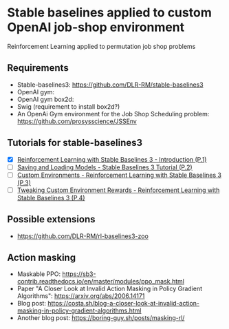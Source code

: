 # Stable baselines applied to custom OpenAI job-shop environment

Reinforcement Learning applied to permutation job shop problems


## Requirements

- Stable-baselines3: https://github.com/DLR-RM/stable-baselines3
- OpenAI gym: 
- OpenAI gym box2d:
- Swig (requirement to install box2d?)
- An OpenAi Gym environment for the Job Shop Scheduling problem: https://github.com/prosysscience/JSSEnv 



## Tutorials for stable-baselines3

- [x] [Reinforcement Learning with Stable Baselines 3 - Introduction (P.1)](https://youtu.be/XbWhJdQgi7E)
- [ ] [Saving and Loading Models - Stable Baselines 3 Tutorial (P.2)](https://youtu.be/dLP-2Y6yu70)
- [ ] [Custom Environments - Reinforcement Learning with Stable Baselines 3 (P.3)](https://youtu.be/uKnjGn8fF70)
- [ ] [Tweaking Custom Environment Rewards - Reinforcement Learning with Stable Baselines 3 (P.4)](https://youtu.be/yvwxbkKX9dc)

## Possible extensions

- https://github.com/DLR-RM/rl-baselines3-zoo

## Action masking

- Maskable PPO: https://sb3-contrib.readthedocs.io/en/master/modules/ppo_mask.html
- Paper "A Closer Look at Invalid Action Masking in Policy Gradient Algorithms": https://arxiv.org/abs/2006.14171
- Blog post: https://costa.sh/blog-a-closer-look-at-invalid-action-masking-in-policy-gradient-algorithms.html
- Another blog post: https://boring-guy.sh/posts/masking-rl/